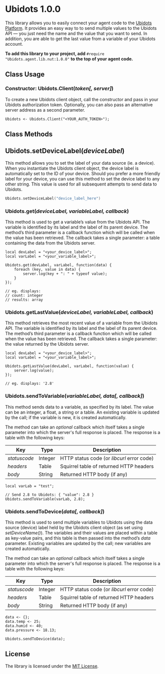 # Ubidots 1.0.0

This library allows you to easily connect your agent code to the [Ubidots Platform](https://ubidots.com/). It provides an easy way to to send multiple values to the Ubidots API &mdash; you just need the name and the value that you want to send. In addition, you are able to get the last value from a variable of your Ubidots account.

**To add this library to your project, add** ```#require "Ubidots.agent.lib.nut:1.0.0"``` **to the top of your agent code.**

## Class Usage 

### Constructor: Ubidots.Client(*token[, server]*)

To create a new Ubidots client object, call the constructor and pass in your Ubidots authorization token. Optionally, you can also pass an alternative server address as a second parameter.

```squirrel
Ubidots <- Ubidots.Client("<YOUR_AUTH_TOKEN>");
```

## Class Methods 

## Ubidots.setDeviceLabel(*deviceLabel*)

This method allows you to set the label of your data source (ie. a device). When you instantiate the Ubidots client object, the device label is automatically set to the ID of your device. Should you prefer a more friendly label for your device, you can use this method to set the device label to any other string. This value is used for all subsequent attempts to send data to Ubidots.

```c
Ubidots.setDeviceLabel("device_label_here")
```

### Ubidots.get(*deviceLabel, variableLabel, callback*)

This method is used to get a variable’s value from the Ubidots API. The variable is identified by its label and the label of its parent device. The method’s third parameter is a callback function which will be called when the value has been retrieved. The callback takes a single parameter: a table containing the data from the Ubidots server. 

```squirrel
local devLabel = "<your_device_label>";
local varLabel = "<your_variable_label>";

Ubidots.get(devLabel, varLabel, function(data) {
    foreach (key, value in data) {
        server.log(key + ": " + typeof value);
    }
});

// eg. displays:
// count: integer
// results: array
```

### Ubidots.getLastValue(*deviceLabel, variableLabel, callback*)

This method retrieves the most recent value of a variable from the Ubidots API. The variable is identified by its label and the label of its parent device. The method’s third parameter is a callback function which will be called when the value has been retrieved. The callback takes a single parameter: the value returned by the Ubidots server. 


```squirrel
local devLabel = "<your_device_label>";
local varLabel = "<your_variable_label>";

Ubidots.getLastValue(devLabel, varLabel, function(value) {
    server.log(value);
});

// eg. displays: '2.8'
```

### Ubidots.sendToVariable(*variableLabel, data[, callback]*)

This method sends data to a variable, as specified by its label. The value can be an integer, a float, a string or a table. An existing variable is updated by the call; if the variable is new, it is created automatically.

The method can take an *optional* callback which itself takes a single parameter into which the server's full response is placed. The response is a table with the following keys:

| Key | Type | Description |
| --- | --- | --- |
| *statuscode* | Integer | HTTP status code (or *libcurl* error code) |
| *headers*    | Table   | Squirrel table of returned HTTP headers |
| *body*       | String  | Returned HTTP body (if any) |

```squirrel
local varLab = "test";

// Send 2.8 to Ubidots: { "value": 2.8 }
Ubidots.sendToVariable(varLab, 2.8); 
```

### Ubidots.sendToDevice(*data[, callback]*)

This method is used to send multiple variables to Ubidots using the data source (device) label held by the Ubidots client object (as set using *setDeviceName()*). The variables and their values are placed within a table as key-value pairs, and this table is then passed into the method’s *data* parameter. Existing variables are updated by the call; new variables are created automatically.

The method can take an *optional* callback which itself takes a single parameter into which the server's full response is placed. The response is a table with the following keys:

| Key | Type | Description |
| --- | --- | --- |
| *statuscode* | Integer | HTTP status code (or *libcurl* error code) |
| *headers*    | Table   | Squirrel table of returned HTTP headers |
| *body*       | String  | Returned HTTP body (if any) |

```squirrel
data <- {};
data.temp <- 25;
data.humid <- 40;
data.pressure <- 18.13;

Ubidots.sendToDevice(data);
```

## License

The library is licensed under the [MIT License](LICENSE).
